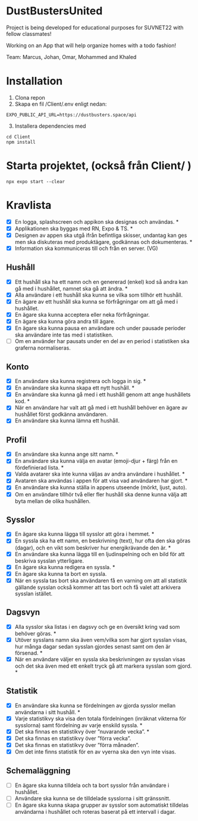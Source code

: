 # DustBustersUnited
Project is being developed for educational purposes for SUVNET22 with fellow classmates! 

Working on an App that will help organize homes with a todo fashion!

Team: Marcus, Johan, Omar, Mohammed and Khaled


# Installation
1. Clona repon
2. Skapa en fil /Client/.env enligt nedan:
```
EXPO_PUBLIC_API_URL=https://dustbusters.space/api
```
3. Installera dependencies med 
```
cd Client
npm install
```

# Starta projektet, (också från Client/ )
`npx expo start --clear`



# Kravlista
 - [x] En logga, splashscreen och appikon ska designas och användas. *
 - [x] Applikationen ska byggas med RN, Expo & TS. *
 - [x] Designen av appen ska utgå ifrån befintliga skisser, undantag kan ges men ska diskuteras med produktägare, godkännas och dokumenteras. *
 - [x] Information ska kommuniceras till och från en server. (VG)

## Hushåll
 - [x] Ett hushåll ska ha ett namn och en genererad (enkel) kod så andra kan gå med i hushållet, namnet ska gå att ändra. *
 - [x] Alla användare i ett hushåll ska kunna se vilka som tillhör ett hushåll.
 - [x] En ägare av ett hushåll ska kunna se förfrågningar om att gå med i hushållet.
 - [x] En ägare ska kunna acceptera eller neka förfrågningar.
 - [x] En ägare ska kunna göra andra till ägare.
 - [x] En ägare ska kunna pausa en användare och under pausade perioder ska användare inte tas med i statistiken.
 - [ ] Om en använder har pausats under en del av en period i statistiken ska graferna normaliseras.

## Konto
 - [x] En användare ska kunna registrera och logga in sig. *
 - [x] En användare ska kunna skapa ett nytt hushåll. *
 - [x] En användare ska kunna gå med i ett hushåll genom att ange hushållets kod. *
 - [x] När en användare har valt att gå med i ett hushåll behöver en ägare av hushållet först godkänna användaren.
 - [x] En användare ska kunna lämna ett hushåll.

## Profil
 - [x] En användare ska kunna ange sitt namn. *
 - [x] En användare ska kunna välja en avatar (emoji-djur + färg) från en fördefinierad lista. *
 - [x] Valda avatarer ska inte kunna väljas av andra användare i hushållet. *
 - [x] Avataren ska användas i appen för att visa vad användaren har gjort. *
 - [x] En användare ska kunna ställa in appens utseende (mörkt, ljust, auto).
 - [x] Om en användare tillhör två eller fler hushåll ska denne kunna välja att byta mellan de olika hushållen.

## Sysslor
 - [x] En ägare ska kunna lägga till sysslor att göra i hemmet. *
 - [x] En syssla ska ha ett namn, en beskrivning (text), hur ofta den ska göras (dagar), och en  vikt som beskriver hur energikrävande den är. *
 - [x] En användare ska kunna lägga till en ljudinspelning och en bild för att beskriva sysslan ytterligare.
 - [x] En ägare ska kunna redigera en syssla. *
 - [x] En ägare ska kunna ta bort en syssla.
 - [x] När en syssla tas bort ska användaren få en varning om att all statistik gällande sysslan också kommer att tas bort och få valet att arkivera sysslan istället.

## Dagsvyn
 - [x] Alla sysslor ska listas i en dagsvy och ge en översikt kring vad som behöver göras. *
 - [x] Utöver sysslans namn ska även vem/vilka som har gjort sysslan visas, hur många dagar sedan sysslan gjordes senast samt om den är försenad. *
 - [x] När en användare väljer en syssla ska beskrivningen av sysslan visas och det ska även med ett enkelt tryck gå att markera sysslan som gjord. *

## Statistik
 - [x] En användare ska kunna se fördelningen av gjorda sysslor mellan användarna i sitt hushåll. *
 - [x] Varje statistikvy ska visa den totala fördelningen (inräknat vikterna för sysslorna) samt fördelning av varje enskild syssla. *
 - [x] Det ska finnas en statistikvy över ”nuvarande vecka”. *
 - [x] Det ska finnas en statistikvy över ”förra vecka”.
 - [x] Det ska finnas en statistikvy över ”förra månaden”.
 - [x] Om det inte finns statistik för en av vyerna ska den vyn inte visas.

## Schemaläggning
 - [ ] En ägare ska kunna tilldela och ta bort sysslor från användare i hushållet. 
 - [ ] Användare ska kunna se de tilldelade sysslorna i sitt gränssnitt.
 - [ ] En ägare ska kunna skapa grupper av sysslor som automatiskt tilldelas användarna i hushållet och roteras baserat på ett intervall i dagar.